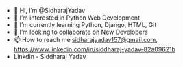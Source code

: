 - 👋 Hi, I’m @SidharajYadav
- 👀 I’m interested in Python Web Development
- 🌱 I’m currently learning Python, Django, HTML, Git
- 💞️ I’m looking to collaborate on New Developers
- 📫 How to reach me sidharajyadav157@gmail.com, https://www.linkedin.com/in/siddharaj-yadav-82a09621b
- Linkdin - Siddharaj Yadav
<!---
SidharajYadav/SidharajYadav is a ✨ special ✨ repository because its `README.md` (this file) appears on your GitHub profile.
You can click the Preview link to take a look at your changes..
--->


